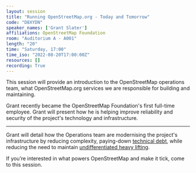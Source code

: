 ```yaml
---
layout: session
title: "Running OpenStreetMap.org - Today and Tomorrow"
code: "D8XYDN"
speaker_names: ['Grant Slater']
affiliations: OpenStreetMap Foundation
room: "Auditorium A - A001"
length: "20"
time: "Saturday, 17:00"
time_iso: "2022-08-20T17:00:00Z"
resources: []
recording: True
---
```


This session will provide an introduction to the OpenStreetMap operations team, what OpenStreetMap.org services we are responsible for building and maintaining.

Grant recently became the OpenStreetMap Foundation's first full-time employee. Grant will present how he is helping improve reliability and security of the project's technology and infrastructure.

<hr>

Grant will detail how the Operations team are modernising the project's infrastructure by reducing complexity, paying-down [technical debt](https://en.wikipedia.org/wiki/Technical_debt), while reducing the need to maintain [undifferentiated heavy lifting](https://www.factoftheday1.com/p/december-23-undifferentiated-heavy).

If you’re interested in what powers OpenStreetMap and make it tick, come to this session.


